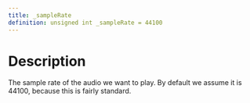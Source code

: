 ```yaml
---
title: _sampleRate
definition: unsigned int _sampleRate = 44100
---
```


# Description
The sample rate of the audio we want to play. By default we assume it is 44100, because this is fairly standard. 
